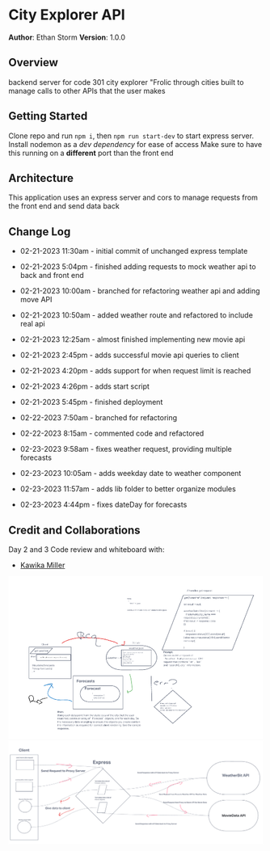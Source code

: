 # City Explorer API

**Author**: Ethan Storm
**Version**: 1.0.0

## Overview

backend server for code 301 city explorer "Frolic through cities built to manage calls to other APIs that the user makes

## Getting Started

Clone repo and run `npm i`, then `npm run start-dev` to start express server. Install nodemon as a _dev dependency_ for ease of access Make sure to have this running on a **different** port than the front end

## Architecture

This application uses an express server and cors to manage requests from the front end and send data back

## Change Log

- 02-21-2023 11:30am - initial commit of unchanged express template

- 02-21-2023 5:04pm - finished adding requests to mock weather api to back and front end

- 02-21-2023 10:00am - branched for refactoring weather api and adding move API
- 02-21-2023 10:50am - added weather route and refactored to include real api
- 02-21-2023 12:25am - almost finished implementing new movie api
- 02-21-2023 2:45pm - adds successful movie api queries to client
- 02-21-2023 4:20pm - adds support for when request limit is reached
- 02-21-2023 4:26pm - adds start script
- 02-21-2023 5:45pm - finished deployment

- 02-22-2023 7:50am - branched for refactoring
- 02-22-2023 8:15am - commented code and refactored
- 02-23-2023 9:58am - fixes weather request, providing multiple forecasts
- 02-23-2023 10:05am - adds weekday date to weather component
- 02-23-2023 11:57am - adds lib folder to better organize modules
- 02-23-2023 4:44pm - fixes dateDay for forecasts

## Credit and Collaborations

Day 2 and 3 Code review and whiteboard with:

- [Kawika Miller](https://github.com/KMArtwork)

![Whiteboard plan](./whiteboards/CityExplorer2.png)
![Whiteboard plan](./whiteboards/CityExplorer3.png)
